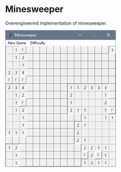 # Minesweeper
Overengineered implementation of minesweeper.

![](res/minesweeper-medium-difficulty-screenshot.png)
